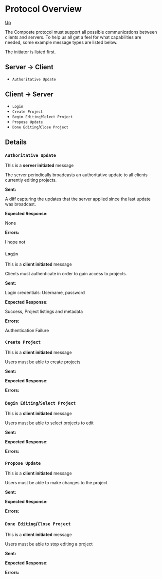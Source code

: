 # Protocol Overview

[Up](../index.md)

The Composte protocol must support all possible communications between clients
and servers. To help us all get a feel for what capabilities are needed, some
example message types are listed below.

The initiator is listed first.

## Server -> Client

* `Authoritative Update`

## Client -> Server

* `Login`
* `Create Project`
* `Begin Editing`/`Select Project`
* `Propose Update`
* `Done Editing`/`Close Project`

## Details

### `Authoritative Update`

This is a __server initiated__ message

The server periodically broadcasts an authoritative update to all clients
currently editing projects.

__Sent:__

A diff capturing the updates that the server applied since the last update was
broadcast.

__Expected Response:__

None

__Errors:__

I hope not

### `Login`

This is a __client initiated__ message

Clients must authenticate in order to gain access to projects.

__Sent:__

Login credentials: Username, password

__Expected Response:__

Success, Project listings and metadata

__Errors:__

Authentication Failure

### `Create Project`

This is a __client initiated__ message

Users must be able to create projects

__Sent:__



__Expected Response:__



__Errors:__



### `Begin Editing`/`Select Project`

This is a __client initiated__ message

Users must be able to select projects to edit

__Sent:__



__Expected Response:__



__Errors:__



### `Propose Update`

This is a __client initiated__ message

Users must be able to make changes to the project

__Sent:__



__Expected Response:__



__Errors:__



### `Done Editing`/`Close Project`

This is a __client initiated__ message

Users must be able to stop editing a project

__Sent:__



__Expected Response:__



__Errors:__



